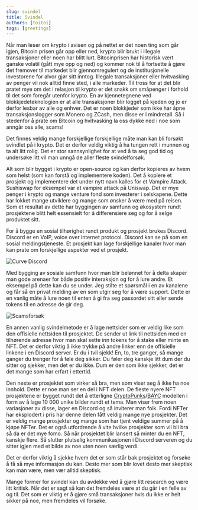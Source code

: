 ```yaml
---
slug: svindel
title: Svindel   
authors: [toitoi]
tags: [greetings]
---
```




Når man leser om krypto i avisen og på nettet er det noen ting som går igjen, Bitcoin prisen går opp eller ned, krypto blir brukt i illegale transaksjoner eller noen har blitt lurt. Bitcoinprisen har historisk vært ganske volatil (gått mye opp og ned) og kommer nok til å fortsette å gjøre det fremover til markedet blir gjennomregulert og de institusjonelle investorene for alvor gjør sitt inntog. Illegale transaksjoner eller hvitvasking av penger vil nok alltid finne sted, i alle markeder. Til tross for at det blir pratet mye om det i relasjon til krypto er det snakk om småpenger i forhold til det som foregår utenfor krypto. En av kjennetegnene ved blokkjedeteknologien er at alle transaksjoner blir logget på kjeden og jo er derfor lesbar av alle og enhver. Det er noen blokkjeder som ikke har åpne transaksjonslogger som Monero og ZCash, men disse er i mindretall. Så i stedenfor å prate om Bitcoin og hvitvasking la oss dykke ned i noe som anngår oss alle, scams!

Det finnes veldig mange forskjellige forskjellige måte man kan bli forsøkt svindlet på i krypto. Det er derfor veldig viktig å ha tungen rett i munnen og ta alt litt rolig. Det er stor sannsynlighet for at ved å ta seg god tid og undersøke litt vil man unngå de aller fleste svindelforsøk. 

Alt som blir bygget i krypto er open-source og kan derfor kopieres av hvem som helst (som kan forstå og implementere koden). Det å kopiere et prosjekt og implementere det under nytt navn kalles for et Vampire Attack. Sushiswap for eksempel var et vampire attack på Uniswap. Det er mye penger i krypto og mange venture fond som investerer i selskapene. Dette har lokket mange utviklere og mange som ønsker å være med på reisen. Som et resultat av dette har byggingen av samfunn og økosystem rundt prosjektene blitt helt essensielt for å differensiere seg og for å selge produktet sitt. 

For å bygge en sosial tilhørighet rundt produkt og prosjekt brukes Discord. Discord er en VoIP, voice over internet protocol. Discord kan se på som en sosial meldingstjeneste. Et prosjekt kan lage forskjellige kanaler hvor man kan prate om forskjellige aspekter ved et prosjekt. 

![Curve Discord](/img/curve1.png "Curve discord")

Med bygging av sosiale samfunn hvor man blir belønnet for å delta skaper man gode arenaer for både positiv interaksjon og for å lure andre. Et eksempel på dette kan du se under. Jeg stilte et spørsmål i en av kanalene og får så en privat melding av en som utgir seg for å være support. Dette er en vanlig måte å lure noen til enten å gi fra seg passordet sitt eller sende tokens til en adresse de gir deg. 

![Scamsforsøk](/img/curce2.png "Curve scam")

En annen vanlig svindelmetode er å lage nettsider som er veldig like som den offisielle nettsiden til prosjektet. De sender ut link til nettsiden med en tilhørende adresse hvor man skal sette inn tokens for å stake eller minte en NFT. Det er derfor viktig å ikke trykke på andre linker enn de offisielle linkene i en Discord server. Er du i tvil sjekk! En, to, tre ganger, så mange ganger du trenger for å føle deg sikker. Du føler deg kanskje litt dum der du sitter og sjekker, men det er du ikke. Dum er den som ikke sjekker, det er det mange som har erfart i ettertid. 

Den neste er prosjektet som virker så bra, men som viser seg å ikke ha noe innhold. Dette er noe man ser en del i NFT delen. De fleste nyere NFT prosjektene er bygget rundt det å etterligne [CryptoPunks](/docs/konsepter/grunnleggende/cryptopunks)/[BAYC](/docs/konsepter/grunnleggende/bayc) modellen i form av å lage 10 000 unike bilder rundt et tema. Man viser frem noen variasjoner av disse, lager en Discord og så inviterer man folk. Fordi NFTer har eksplodert i pris har denne delen fått veldig mange nye prosjekter. Det er veldig mange prosjekter og mange som har tjent veldige summer på å kjøpe NFTer. Det er også utfordrende å vite hvilke prosjekter som vil bli bra så da er det mye fomo.  Så når prosjektet blir lansert så minter du en NFT, kanskje flere. Så slutter plutselig kommunikasjonen i Discord serveren og du sitter igjen med et bilde av noe uten noen særlig verdi. 

Det er derfor viktig å sjekke hvem det er som står bak prosjektet og forsøke å få så mye informasjon du kan. Desto mer som blir lovet desto mer skeptisk kan man være, men vær alltid skeptisk. 

Mange former for svindel kan du avdekke ved å gjøre litt research og være litt kritisk. Når det er sagt så kan det fremdeles være at du går i en felle av og til. Det som er viktig er å gjøre små transaksjoner hvis du ikke er helt sikker på noe, men fremdeles vil forsøke. 